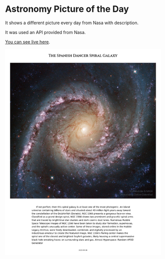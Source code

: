 # Astronomy Picture of the Day
It shows a different picture every day from Nasa with description.

It was used an API provided from Nasa. 

[You can see live here](https://joaotraveler.com/nasaphotoday).

[![Nasa Picture of Today](/img/screen.png)](https://joaotraveler.com/nasaphotoday)